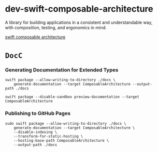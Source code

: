 # dev-swift-composable-architecture
A library for building applications in a consistent and understandable way, with composition, testing, and ergonomics in mind.

[swift composable architecture](https://github.com/pointfreeco/swift-composable-architecture)

# ``DocC``

### Generating Documentation for Extended Types


```
swift package --allow-writing-to-directory ./docs \
    generate-documentation --target ComposableArchitecture --output-path ./docs
```

```
swift package --disable-sandbox preview-documentation --target ComposableArchitecture
```

### Publishing to GitHub Pages

```
sudo swift package --allow-writing-to-directory ./docs \
    generate-documentation --target ComposableArchitecture \
    --disable-indexing \
    --transform-for-static-hosting \
    --hosting-base-path ComposableArchitecture \
    --output-path ./docs
```
